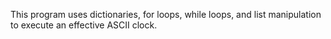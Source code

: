 This program uses dictionaries, for loops, while loops, and list manipulation to execute an effective ASCII clock.
